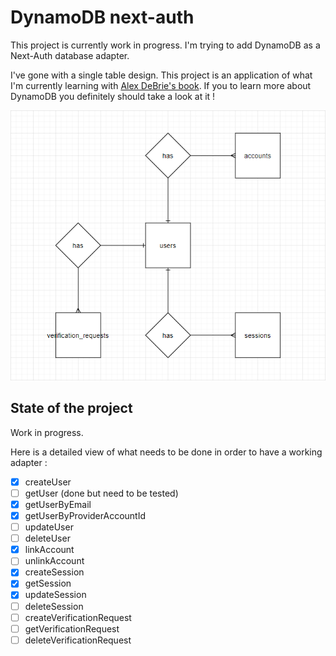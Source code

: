 # DynamoDB next-auth

This project is currently work in progress. I'm trying to add DynamoDB as a Next-Auth database adapter.

I've gone with a single table design. This project is an application of what I'm currently learning with [Alex DeBrie's book](https://www.dynamodbbook.com/). If you to learn more about DynamoDB you definitely should take a look at it !

<p align="center">
    <img src="https://raw.githubusercontent.com/polmrt/next-auth-dynamodb-adapter/master/.github/img/schema.png" alt="Next-auth data schema">
</p>

## State of the project

Work in progress.

Here is a detailed view of what needs to be done in order to have a working adapter :

- [x] createUser
- [ ] getUser (done but need to be tested)
- [x] getUserByEmail
- [x] getUserByProviderAccountId
- [ ] updateUser
- [ ] deleteUser
- [x] linkAccount
- [ ] unlinkAccount
- [x] createSession
- [x] getSession
- [x] updateSession
- [ ] deleteSession
- [ ] createVerificationRequest
- [ ] getVerificationRequest
- [ ] deleteVerificationRequest
